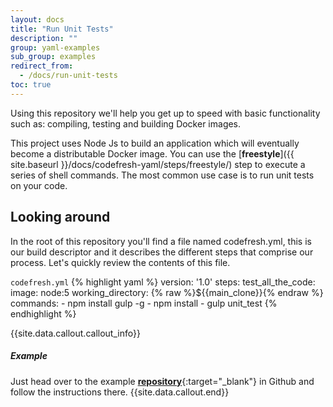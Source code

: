 ```yaml
---
layout: docs
title: "Run Unit Tests"
description: ""
group: yaml-examples
sub_group: examples
redirect_from:
  - /docs/run-unit-tests
toc: true
---
```

Using this repository we'll help you get up to speed with basic functionality such as: compiling, testing and building Docker images.

This project uses Node Js to build an application which will eventually become a distributable Docker image.
You can use the [**freestyle**]({{ site.baseurl }}/docs/codefresh-yaml/steps/freestyle/) step to execute a series of shell commands. The most common use case is to run unit tests on your code.

## Looking around
In the root of this repository you'll find a file named codefresh.yml, this is our build descriptor and it describes the different steps that comprise our process. Let's quickly review the contents of this file.

  `codefresh.yml`
{% highlight yaml %}
version: '1.0'
steps:
  test_all_the_code:
    image: node:5
    working_directory: {% raw %}${{main_clone}}{% endraw %}
    commands:
      - npm install gulp -g 
      - npm install
      - gulp unit_test
{% endhighlight %}

{{site.data.callout.callout_info}}
##### Example

Just head over to the example [**repository**](https://github.com/codefreshdemo/cf-example-unit-test){:target="_blank"} in Github and follow the instructions there. 
{{site.data.callout.end}}
